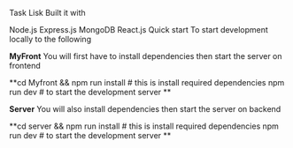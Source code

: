 Task Lisk Built it with

Node.js
Express.js
MongoDB
React.js
Quick start
To start development locally to the following

**MyFront**
You will first have to install dependencies then start the server on frontend

**cd Myfront && npm run install # this is install required dependencies
npm run dev # to start the development server
**




**Server**
You will also install dependencies then start the server on backend


**cd server && npm run install # this is install required dependencies
npm run dev # to start the development server
**
